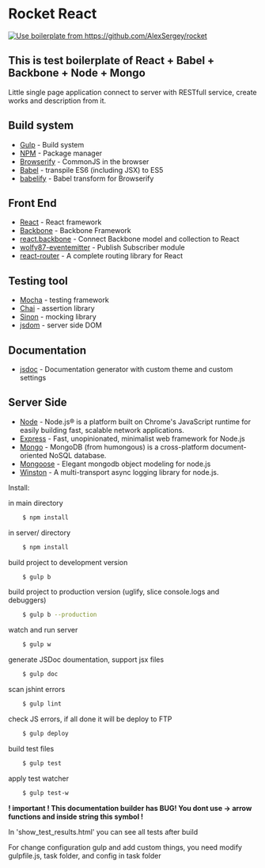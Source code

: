 <p align="center"><h1>Rocket React</h1></p>

<a href="http://gooddev.org/"><img src="http://gooddev.org/rocket/logo_rocket.jpg" alt="Use boilerplate from https://github.com/AlexSergey/rocket" /></a>

## This is test boilerplate of React + Babel + Backbone + Node + Mongo

Little single page application connect to server with RESTfull service, create works and description from it.

## Build system
- [Gulp](http://gulpjs.com/) - Build system
- [NPM](https://www.npmjs.com/) - Package manager
- [Browserify](http://browserify.org/) - CommonJS in the browser
- [Babel](https://babeljs.io/) - transpile ES6 (including JSX) to ES5
- [babelify](https://github.com/babel/babelify) - Babel transform for Browserify

## Front End
- [React](http://facebook.github.io/react/) - React framework
- [Backbone](http://backbonejs.org/) - Backbone Framework
- [react.backbone](https://github.com/clayallsopp/react.backbone) - Connect Backbone model and collection to React
- [wolfy87-eventemitter](https://github.com/Olical/EventEmitter) - Publish Subscriber module
- [react-router](https://github.com/rackt/react-router) - A complete routing library for React

## Testing tool
- [Mocha](http://mochajs.org/) - testing framework
- [Chai](http://chaijs.com) - assertion library
- [Sinon](http://sinonjs.org) - mocking library
- [jsdom](https://github.com/tmpvar/jsdom) - server side DOM

## Documentation
- [jsdoc](https://github.com/jsdoc3/jsdoc) - Documentation generator with custom theme and custom settings

## Server Side
- [Node](https://nodejs.org/) - Node.js® is a platform built on Chrome's JavaScript runtime for easily building fast, scalable network applications.
- [Express](http://expressjs.com/) - Fast, unopinionated, minimalist web framework for Node.js
- [Mongo](https://www.mongodb.org/) - MongoDB (from humongous) is a cross-platform document-oriented NoSQL database.
- [Mongoose](http://mongoosejs.com/) - Elegant mongodb object modeling for node.js
- [Winston](https://github.com/winstonjs/winston) - A multi-transport async logging library for node.js.

Install:

 in main directory
```sh
    $ npm install
```
in server/ directory
```sh
    $ npm install
```
build project to development version
```sh
    $ gulp b
```
build project to production version (uglify, slice console.logs and debuggers)
```sh
    $ gulp b --production
```
watch and run server
```sh
    $ gulp w
```
generate JSDoc doumentation, support jsx files
```sh
    $ gulp doc
```
scan jshint errors
```sh
    $ gulp lint
```
check JS errors, if all done it will be deploy to FTP
```sh
    $ gulp deploy
```
build test files
```sh
    $ gulp test
```
apply test watcher
```sh
    $ gulp test-w
```
**! important ! This documentation builder has BUG! You dont use -> arrow functions and inside string this symbol !**

In 'show_test_results.html' you can see all tests after build

For change configuration gulp and add custom things, you need modify gulpfile.js, task folder, and config in task folder